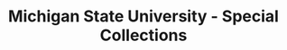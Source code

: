 ---
layout: repo
title: "Michigan State University - Special Collections"
id: 3936
permalink: repos/3936/
---